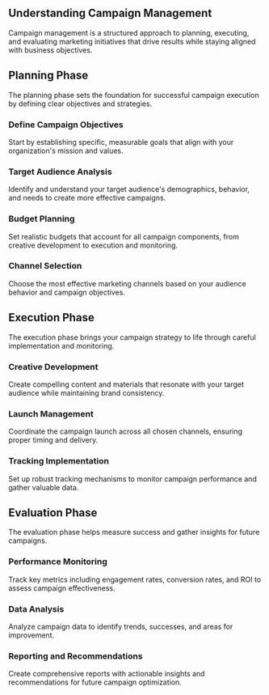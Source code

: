 ## Understanding Campaign Management

Campaign management is a structured approach to planning, executing, and evaluating marketing initiatives that drive results while staying aligned with business objectives.

## Planning Phase

The planning phase sets the foundation for successful campaign execution by defining clear objectives and strategies.

### Define Campaign Objectives

Start by establishing specific, measurable goals that align with your organization's mission and values.

### Target Audience Analysis

Identify and understand your target audience's demographics, behavior, and needs to create more effective campaigns.

### Budget Planning

Set realistic budgets that account for all campaign components, from creative development to execution and monitoring.

### Channel Selection

Choose the most effective marketing channels based on your audience behavior and campaign objectives.

## Execution Phase

The execution phase brings your campaign strategy to life through careful implementation and monitoring.

### Creative Development

Create compelling content and materials that resonate with your target audience while maintaining brand consistency.

### Launch Management

Coordinate the campaign launch across all chosen channels, ensuring proper timing and delivery.

### Tracking Implementation

Set up robust tracking mechanisms to monitor campaign performance and gather valuable data.

## Evaluation Phase

The evaluation phase helps measure success and gather insights for future campaigns.

### Performance Monitoring

Track key metrics including engagement rates, conversion rates, and ROI to assess campaign effectiveness.

### Data Analysis

Analyze campaign data to identify trends, successes, and areas for improvement.

### Reporting and Recommendations

Create comprehensive reports with actionable insights and recommendations for future campaign optimization.